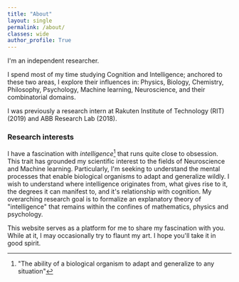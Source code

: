 ```yaml
---
title: "About"
layout: single
permalink: /about/
classes: wide
author_profile: True
---
```


I'm an independent researcher. 

I spend most of my time studying Cognition and Intelligence; anchored to these two areas, I explore their influences in:  Physics, Biology, Chemistry, Philosophy, Psychology, Machine learning, Neuroscience, and their combinatorial domains. 

I was previously a research intern at Rakuten Institute of Technology (RIT) (2019) and ABB Research Lab (2018).

### Research interests

I have a fascination with *intelligence*[^1] that runs quite close to obsession. This trait has grounded my scientific interest to the fields of Neuroscience and Machine learning. Particularly, I'm seeking to understand the mental processes that enable biological organisms to adapt and generalize wildly. I wish to understand where intelligence originates from, what gives rise to it, the degrees it can manifest to, and it's relationship with cognition. My overarching research goal is to formalize an explanatory theory of "intelligence" that remains within the confines of mathematics, physics and psychology. 

[^1]: "The ability of a biological organism to adapt and generalize to any situation"

This website serves as a platform for me to share my fascination with you. While at it, I may occasionally try to flaunt my art. I hope you'll take it in good spirit.

